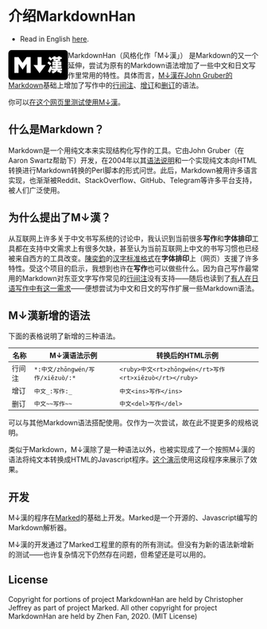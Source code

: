 
# 介绍MarkdownHan

* Read in English [here](README.md).

<div>
<img width="120px" height="60px" src="docs/img/markdown-han-logo.png" align="left" />
</div>

MarkdownHan（风格化作「M↓漢」） 是Markdown的又一个延伸，尝试为原有的Markdown语法增加了一些中文和日文写作里常用的特性。具体而言，[M↓漢在John Gruber的Markdown](https://daringfireball.net/projects/markdown/)基础上增加了写作中的[行间注](https://www.w3.org/International/articles/ruby/markup.en)、[增订](https://developer.mozilla.org/en-US/docs/Web/HTML/Element/ins)和[删订](https://developer.mozilla.org/en-US/docs/Web/HTML/Element/del)的语法。

你可以[在这个网页里测试使用M↓漢](http://playground.alexfan.dev/markdownhan)。

## 什么是Markdown？

Markdown是一个用纯文本来实现结构化写作的工具。它由John Gruber（在Aaron Swartz帮助下）开发，在2004年以其[语法说明](http://daringfireball.net/projects/markdown/syntax)和一个实现纯文本向HTML转换进行Markdown转换的Perl脚本的形式问世。此后，Markdown被用许多语言实现，也渐渐被Reddit、StackOverflow、GitHub、Telegram等许多平台支持，被人们广泛使用。

## 为什么提出了M↓漢？

从互联网上许多关于中文书写系统的讨论中，我认识到当前很多**写作**和**字体排印**工具都在支持中文需求上有很多欠缺，甚至认为当前互联网上中文的书写习惯也已经被来自西方的工具改变。[陳奕鈞](https://www.thetype.com/author/ethantw/)的[汉字标准格式](https://hanzi.pro/)在**字体排印**上（网页）支援了许多特性。受这个项目的启示，我想到也许在**写作**也可以做些什么。因为自己写作最常用的Markdown对东亚文字写作常见的[行间注](https://www.w3.org/International/articles/ruby/markup.en)没有支持——随后也读到了[有人在日语写作中有这一需求](https://discourse.gohugo.io/t/using-furigana-ruby-with-markdown/15156)——便想尝试为中文和日文的写作扩展一些Markdown语法。

## M↓漢新增的语法

下面的表格说明了新增的三种语法。

|名称   	|M↓漢语法示例   	|转换后的HTML示例   	|
|---	|---	|---	|
|行间注   	|`*:中文/zhōngwén/写作/xiězuò/:*`   	|`<ruby>中文<rt>zhōngwén</rt>写作<rt>xiězuò</rt></ruby>`   	|
|增订   	|`中文_:写作:_`   	|`中文<ins>写作</ins>`   	|
|删订   	|`中文~~写作~~`   	|`中文<del>写作</del>`   	|

可以与其他Markdown语法搭配使用。仅作为一次尝试，故在此不提更多的规格说明。

类似于Markdown，M↓漢除了是一种语法以外，也被实现成了一个按照M↓漢的语法将纯文本转换成HTML的Javascript程序。[这个演示]()使用这段程序来展示了效果。

## 开发

M↓漢的程序在[Marked](https://github.com/markedjs/marked)的基础上开发。Marked是一个开源的、Javascript编写的Markdown解析器。

M↓漢的开发通过了Marked工程里的原有的所有测试。但没有为新的语法新增新的测试——也许复杂情况下仍然存在问题，但希望还是可以用的。

## License

Copyright for portions of project MarkdownHan are held by Christopher Jeffrey as part of project Marked. All other copyright for project MarkdownHan are held by Zhen Fan, 2020. (MIT License)
